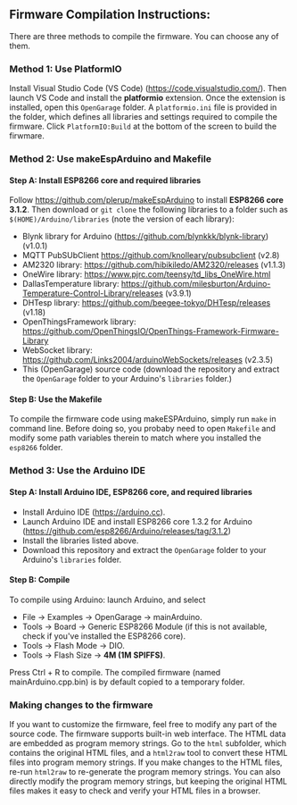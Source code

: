 ## Firmware Compilation Instructions:

There are three methods to compile the firmware. You can choose any of them.

### Method 1: Use PlatformIO
Install Visual Studio Code (VS Code) (https://code.visualstudio.com/). Then launch VS Code and install the **platformio** extension. Once the extension is installed, open this `OpenGarage` folder. A `platformio.ini` file is provided in the folder, which defines all libraries and settings required to compile the firmware. Click `PlatformIO:Build` at the bottom of the screen to build the firwmare.

### Method 2: Use makeEspArduino and Makefile

#### Step A: Install ESP8266 core and required libraries
Follow https://github.com/plerup/makeEspArduino to install **ESP8266 core 3.1.2**. Then download or `git clone` the following libraries to a folder such as `$(HOME)/Arduino/libraries` (note the version of each library):

* Blynk library for Arduino (https://github.com/blynkkk/blynk-library) (v1.0.1)
* MQTT PubSUbClient https://github.com/knolleary/pubsubclient (v2.8)
* AM2320 library: https://github.com/hibikiledo/AM2320/releases (v1.1.3)
* OneWire library: https://www.pjrc.com/teensy/td_libs_OneWire.html
* DallasTemperature library: https://github.com/milesburton/Arduino-Temperature-Control-Library/releases (v3.9.1)
* DHTesp library: https://github.com/beegee-tokyo/DHTesp/releases (v1.18)
* OpenThingsFramework library: https://github.com/OpenThingsIO/OpenThings-Framework-Firmware-Library
* WebSocket library: https://github.com/Links2004/arduinoWebSockets/releases (v2.3.5)
* This (OpenGarage) source code (download the repository and extract the `OpenGarage` folder to your Arduino's `libraries` folder.)

#### Step B: Use the Makefile

To compile the firmware code using makeESPArduino, simply run `make` in command line. Before doing so, you probaby need to open `Makefile` and modify some path variables therein to match where you installed the `esp8266` folder.


### Method 3: Use the Arduino IDE

#### Step A: Install Arduino IDE, ESP8266 core, and required libraries

* Install Arduino IDE (https://arduino.cc).
* Launch Arduino IDE and install ESP8266 core 1.3.2 for Arduino (https://github.com/esp8266/Arduino/releases/tag/3.1.2)
* Install the libraries listed above.
* Download this repository and extract the `OpenGarage` folder to your Arduino's `libraries` folder.

#### Step B: Compile
To compile using Arduino: launch Arduino, and select

* File -> Examples -> OpenGarage -> mainArduino.
* Tools -> Board -> Generic ESP8266 Module (if this is not available, check if you've installed the ESP8266 core).
* Tools -> Flash Mode -> DIO.
* Tools -> Flash Size -> **4M (1M SPIFFS)**.

Press Ctrl + R to compile. The compiled firmware (named mainArduino.cpp.bin) is by default copied to a temporary folder.

### Making changes to the firmware
If you want to customize the firmware, feel free to modify any part of the source code. The firmware supports built-in web interface. The HTML data are embedded as program memory strings. Go to the `html` subfolder, which contains the original HTML files, and a `html2raw` tool to convert these HTML files into program memory strings. If you make changes to the HTML files, re-run `html2raw` to re-generate the program memory strings. You can also directly modify the program memory strings, but keeping the original HTML files makes it easy to check and verify your HTML files in a browser.


